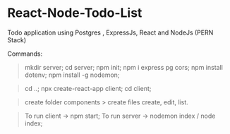 # React-Node-Todo-List
Todo application using Postgres , ExpressJs, React and NodeJs (PERN Stack)


Commands:
>mkdir server;
>cd server;
>npm init;
>npm i express pg cors;
>npm install dotenv;
>npm install -g nodemon;

>cd ..;
>npx create-react-app client;
>cd client;

> create folder components > create files create, edit, list.

>To run client -> npm start;
>To run server -> nodemon index / node index;
